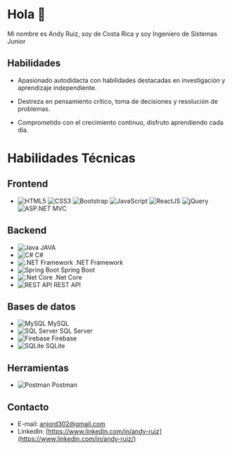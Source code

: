 # Hola 👋

Mi nombre es Andy Ruiz, soy de Costa Rica y soy Ingeniero de Sistemas Junior


## Habilidades

* Apasionado autodidacta con habilidades destacadas en investigación y aprendizaje independiente.

* Destreza en pensamiento crítico, toma de decisiones y resolución de problemas.

* Comprometido con el crecimiento continuo, disfruto aprendiendo cada día.

# Habilidades Técnicas

## Frontend
- ![HTML5](https://img.icons8.com/color/48/000000/html-5.png) ![CSS3](https://img.icons8.com/color/48/000000/css3.png) ![Bootstrap](https://img.icons8.com/color/48/000000/bootstrap.png) ![JavaScript](https://img.icons8.com/color/48/000000/javascript.png) ![ReactJS](https://img.icons8.com/color/48/000000/react-native.png) ![jQuery](https://img.icons8.com/ios-filled/50/000000/jquery.png) ![ASP.NET MVC](https://img.icons8.com/ios/50/000000/asp-net.png) 

## Backend
- ![Java](https://img.icons8.com/color/48/000000/java-coffee-cup-logo.png) JAVA
- ![C#](https://img.icons8.com/color/48/000000/c-sharp-logo.png) C#
- ![.NET Framework](https://img.icons8.com/color/48/000000/net-framework.png) .NET Framework
- ![Spring Boot](https://img.icons8.com/color/48/000000/spring-logo.png) Spring Boot
- ![.Net Core](https://img.icons8.com/color/48/000000/net-core.png) .Net Core
- ![REST API](https://img.icons8.com/color/48/000000/api-settings.png) REST API

## Bases de datos
- ![MySQL](https://img.icons8.com/color/48/000000/mysql-logo.png) MySQL
- ![SQL Server](https://img.icons8.com/color/48/000000/microsoft-sql-server.png) SQL Server
- ![Firebase](https://img.icons8.com/color/48/000000/firebase.png) Firebase
- ![SQLite](https://img.icons8.com/color/48/000000/sql.png) SQLite

## Herramientas
- ![Postman](https://img.icons8.com/dusk/64/000000/postman-api.png) Postman


## Contacto

* E-mail: anjord302@gmail.com
* LinkedIn: [https://www.linkedin.com/in/andy-ruiz](https://www.linkedin.com/in/andy-ruiz/)
